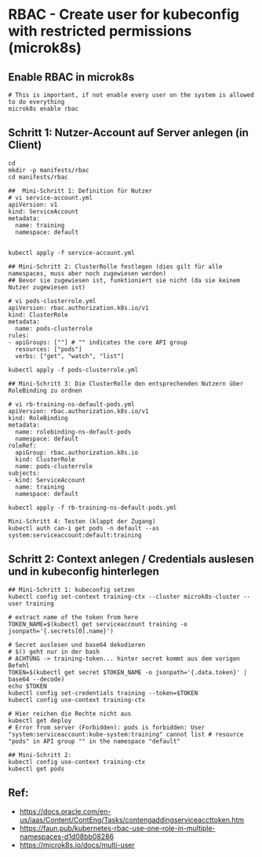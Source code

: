 # RBAC - Create user for kubeconfig with restricted permissions (microk8s) 

## Enable RBAC in microk8s 

```
# This is important, if not enable every user on the system is allowed to do everything 
microk8s enable rbac 
```

## Schritt 1: Nutzer-Account auf Server anlegen (in Client) 

```
cd 
mkdir -p manifests/rbac
cd manifests/rbac

##  Mini-Schritt 1: Definition für Nutzer 
# vi service-account.yml 
apiVersion: v1
kind: ServiceAccount
metadata:
  name: training
  namespace: default


kubectl apply -f service-account.yml 
```

```
## Mini-Schritt 2: ClusterRolle festlegen (dies gilt für alle namespaces, muss aber noch zugewiesen werden)
## Bevor sie zugewiesen ist, funktioniert sie nicht (da sie keinem Nutzer zugewiesen ist) 

# vi pods-clusterrole.yml 
apiVersion: rbac.authorization.k8s.io/v1
kind: ClusterRole
metadata:
  name: pods-clusterrole
rules:
- apiGroups: [""] # "" indicates the core API group
  resources: ["pods"]
  verbs: ["get", "watch", "list"]

kubectl apply -f pods-clusterrole.yml 
```

```
## Mini-Schritt 3: Die ClusterRolle den entsprechenden Nutzern über RoleBinding zu ordnen 

# vi rb-training-ns-default-pods.yml
apiVersion: rbac.authorization.k8s.io/v1
kind: RoleBinding
metadata:
  name: rolebinding-ns-default-pods
  namespace: default
roleRef:
  apiGroup: rbac.authorization.k8s.io
  kind: ClusterRole
  name: pods-clusterrole 
subjects:
- kind: ServiceAccount
  name: training
  namespace: default

kubectl apply -f rb-training-ns-default-pods.yml

```

```
Mini-Schritt 4: Testen (klappt der Zugang) 
kubectl auth can-i get pods -n default --as system:serviceaccount:default:training
```

## Schritt 2: Context anlegen / Credentials auslesen und in kubeconfig hinterlegen 

```
## Mini-Schritt 1: kubeconfig setzen 
kubectl config set-context training-ctx --cluster microk8s-cluster --user training

# extract name of the token from here 
TOKEN_NAME=$(kubectl get serviceaccount training -o jsonpath='{.secrets[0].name}')

# Secret auslesen und base64 dekodieren 
# $() geht nur in der bash 
# ACHTUNG -> training-token... hinter secret kommt aus dem vorigen Befehl 
TOKEN=$(kubectl get secret $TOKEN_NAME -o jsonpath='{.data.token}' | base64 --decode)
echo $TOKEN
kubectl config set-credentials training --token=$TOKEN
kubectl config use-context training-ctx

# Hier reichen die Rechte nicht aus 
kubectl get deploy
# Error from server (Forbidden): pods is forbidden: User "system:serviceaccount:kube-system:training" cannot list # resource "pods" in API group "" in the namespace "default"
```

```
## Mini-Schritt 2:
kubectl config use-context training-ctx
kubectl get pods 
```

## Ref: 

 * https://docs.oracle.com/en-us/iaas/Content/ContEng/Tasks/contengaddingserviceaccttoken.htm
 * https://faun.pub/kubernetes-rbac-use-one-role-in-multiple-namespaces-d1d08bb08286
 * https://microk8s.io/docs/multi-user
